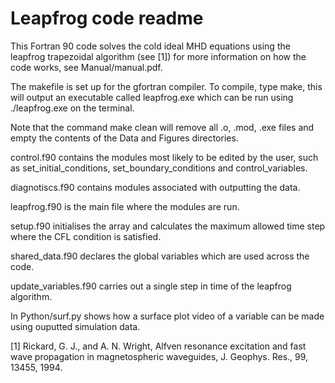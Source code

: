 # Leapfrog code readme
This Fortran 90 code solves the cold ideal MHD equations using the leapfrog trapezoidal algorithm (see [1]) for more information on how the code works, see Manual/manual.pdf.

The makefile is set up for the gfortran compiler. To compile, type make, this will output an executable called leapfrog.exe which can be run using ./leapfrog.exe on the terminal.

Note that the command make clean will remove all .o, .mod, .exe files and empty the contents of the Data and Figures directories.

control.f90 contains the modules most likely to be edited by the user, such as set_initial_conditions, set_boundary_conditions and control_variables.

diagnotiscs.f90 contains modules associated with outputting the data.

leapfrog.f90 is the main file where the modules are run.

setup.f90 initialises the array and calculates the maximum allowed time step where the CFL condition is satisfied.

shared_data.f90 declares the global variables which are used across the code.

update_variables.f90 carries out a single step in time of the leapfrog algorithm.

In Python/surf.py shows how a surface plot video of a variable can be made using ouputted simulation data.

[1] Rickard, G. J., and A. N. Wright, Alfven resonance excitation and fast wave propagation in magnetospheric waveguides, J. Geophys. Res., 99, 13455, 1994.
